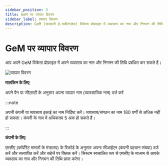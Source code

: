 ```yaml
---
sidebar_position: 3
title: GeM पर व्यापार विवरण
sidebar_label: व्यापार विवरण
description: GeM (सरकारी ई-मार्केटप्लेस) विक्रेता प्रोफ़ाइल में व्यवसाय का नाम और निगमन की तिथि दर्ज करें
---
```


# GeM पर व्यापार विवरण

आप अपने GeM विक्रेता प्रोफ़ाइल में अपने व्यवसाय का नाम और निगमन की तिथि प्रबंधित कर सकते हैं।

![व्यापार विवरण](/img/doc/business-details.jpg)

**मालकिन के लिए**:

अपने पैन या जीएसटी के अनुसार अपना व्यापार नाम (व्यावसायिक नाम) दर्ज करें

:::note

अपनी कंपनी या व्यवसाय इकाई का नाम निर्दिष्ट करें। व्यवसाय/संगठन का नाम 180 वर्णों से अधिक नहीं हो सकता। कंपनी के नाम में अधिकतम 5 अंक हो सकते हैं।

:::

**कंपनी के लिए**:

एमसीए (कॉर्पोरेट मामलों के मंत्रालय) के रिकॉर्ड के अनुसार अपना सीआईएन (कंपनी पहचान संख्या) दर्ज करें और सत्यापित करें और सहेजें पर क्लिक करें। सिस्टम स्वचालित रूप से एमसीए के माध्यम से आपके व्यवसाय का नाम और निगमन की तिथि प्राप्त करेगा।